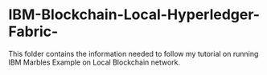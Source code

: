 # IBM-Blockchain-Local-Hyperledger-Fabric-
This folder contains the information needed to follow my tutorial on running IBM Marbles Example on Local Blockchain network.
